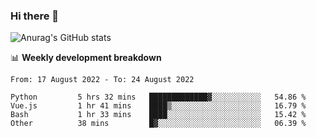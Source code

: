 ### Hi there 👋
![Anurag's GitHub stats](https://github-readme-stats.vercel.app/api?username=jami1024&show_icons=true&theme=radical)

📊 **Weekly development breakdown**
<!--START_SECTION:waka-->

```text
From: 17 August 2022 - To: 24 August 2022

Python         5 hrs 32 mins   █████████████▓░░░░░░░░░░░   54.86 %
Vue.js         1 hr 41 mins    ████▒░░░░░░░░░░░░░░░░░░░░   16.79 %
Bash           1 hr 33 mins    ████░░░░░░░░░░░░░░░░░░░░░   15.42 %
Other          38 mins         █▓░░░░░░░░░░░░░░░░░░░░░░░   06.39 %
```

<!--END_SECTION:waka-->
<!--
**jami1024/jami1024** is a ✨ _special_ ✨ repository because its `README.md` (this file) appears on your GitHub profile.

Here are some ideas to get you started:

- 🔭 I’m currently working on ...
- 🌱 I’m currently learning ...
- 👯 I’m looking to collaborate on ...
- 🤔 I’m looking for help with ...
- 💬 Ask me about ...
- 📫 How to reach me: ...
- 😄 Pronouns: ...
- ⚡ Fun fact: ...
-->
